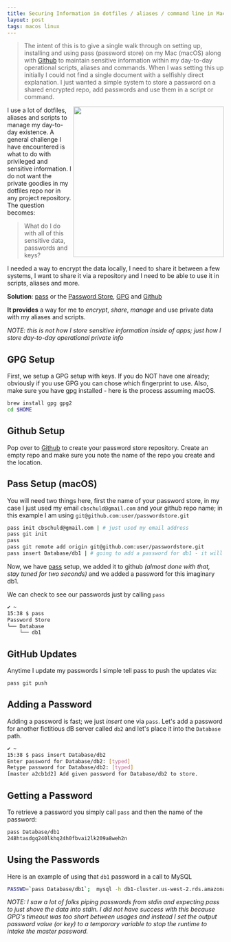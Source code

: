 ```yaml
---
title: Securing Information in dotfiles / aliases / command line in MacOS with Password-Store (pass)
layout: post
tags: macos linux
---
```


> The intent of this is to give a single walk through on setting up, installing and using pass (password store) on my Mac (macOS) along with [Github](https://github.com/) to maintain sensitive information within my day-to-day operational scripts, aliases and commands.  When I was setting this up initially I could not find a single document with a selfishly direct explanation.  I just wanted a simple system to store a password on a shared encrypted repo, add passwords and use them in a script or command.

<img src="https://s3-us-west-2.amazonaws.com/chrisschuld.com/images/macbook-typing.jpg" style="width:350px;" width="350" align="right" />
I use a lot of dotfiles, aliases and scripts to manage my day-to-day existence.  A general challenge I have encountered is what to do with privileged and sensitive information.  I do not want the private goodies in my dotfiles repo nor in any project repository.  The question becomes:

>What do I do with all of this sensitive data, passwords and keys?

I needed a way to encrypt the data locally, I need to share it between a few systems, I want to share it via a repository and I need to be able to use it in scripts, aliases and more.

**Solution**: [pass](https://www.passwordstore.org/) or the [Password Store](https://www.passwordstore.org/), [GPG](https://gnupg.org/) and [Github](https://github.com/)

**It provides** a way for me to *encrypt*, *share*, *manage* and use private data with my aliases and scripts.

*NOTE: this is not how I store sensitive information inside of apps; just how I store day-to-day operational private info*

GPG Setup
---------

First, we setup a GPG setup with keys.  If you do NOT have one already; obviously if you use GPG you can chose which fingerprint to use.  Also, make sure you have gpg installed - here is the process assuming macOS.

```bash
brew install gpg gpg2
cd $HOME

```

Github Setup
------------

Pop over to [Github](https://github.com/) to create your password store repository.  Create an empty repo and make sure you note the name of the repo you create and the location.


Pass Setup (macOS)
------------------

You will need two things here, first the name of your password store, in my case I just used my email `cbschuld@gmail.com` and your github repo name; in this example I am using `git@github.com:user/passwordstore.git`

```bash
pass init cbschuld@gmail.com | # just used my email address
pass git init
pass
pass git remote add origin git@github.com:user/passwordstore.git
pass insert Database/db1 | # going to add a password for db1 - it will prompt on stdin and note how I am placing it in a path of "Database"
```

Now, we have [pass](https://www.passwordstore.org/) setup, we added it to github *(almost done with that, stay tuned for two seconds)* and we added a password for this imaginary db1.

We can check to see our passwords just by calling `pass`

```bash
✔ ~
15:38 $ pass
Password Store
└── Database
    └── db1
```

GitHub Updates
--------------

Anytime I update my passwords I simple tell pass to push the updates via:

```bash
pass git push
```

Adding a Password
-----------------

Adding a password is fast; we just *insert* one via `pass`.  Let's add a password for another fictitious dB server called `db2` and let's place it into the `Database` path.

```bash
✔ ~
15:38 $ pass insert Database/db2
Enter password for Database/db2: [typed]
Retype password for Database/db2: [typed]
[master a2cb1d2] Add given password for Database/db2 to store.
```

Getting a Password
------------------

To retrieve a password you simply call `pass` and then the name of the password:
```bash
pass Database/db1
248htasdgq240lkhq24h0fbvai2lk209a8weh2n
```

Using the Passwords
-------------------

Here is an example of using that `db1` password in a call to MySQL

```bash
PASSWD=`pass Database/db1`;  mysql -h db1-cluster.us-west-2.rds.amazonaws.com -u root --password=$PASSWD
```

*NOTE: I saw a lot of folks piping passwords from stdin and expecting pass to just shove the data into stdin.  I did not have success with this because GPG's timeout was too short between usages and instead I set the output password value (or key) to a temporary variable to stop the runtime to intake the master password.*

